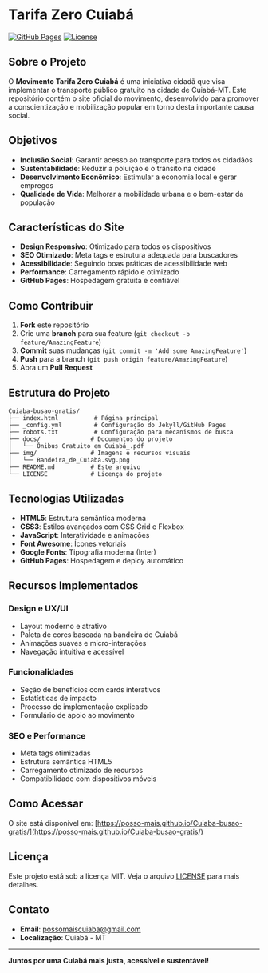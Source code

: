 # Tarifa Zero Cuiabá

[![GitHub Pages](https://img.shields.io/badge/GitHub%20Pages-Active-green)](https://seu-usuario.github.io/Cuiaba-busao-gratis/)
[![License](https://img.shields.io/badge/License-MIT-blue.svg)](LICENSE)

## Sobre o Projeto

O **Movimento Tarifa Zero Cuiabá** é uma iniciativa cidadã que visa implementar o transporte público gratuito na cidade de Cuiabá-MT. Este repositório contém o site oficial do movimento, desenvolvido para promover a conscientização e mobilização popular em torno desta importante causa social.

## Objetivos

- **Inclusão Social**: Garantir acesso ao transporte para todos os cidadãos
- **Sustentabilidade**: Reduzir a poluição e o trânsito na cidade
- **Desenvolvimento Econômico**: Estimular a economia local e gerar empregos
- **Qualidade de Vida**: Melhorar a mobilidade urbana e o bem-estar da população

## Características do Site

- **Design Responsivo**: Otimizado para todos os dispositivos
- **SEO Otimizado**: Meta tags e estrutura adequada para buscadores
- **Acessibilidade**: Seguindo boas práticas de acessibilidade web
- **Performance**: Carregamento rápido e otimizado
- **GitHub Pages**: Hospedagem gratuita e confiável

## Como Contribuir

1. **Fork** este repositório
2. Crie uma **branch** para sua feature (`git checkout -b feature/AmazingFeature`)
3. **Commit** suas mudanças (`git commit -m 'Add some AmazingFeature'`)
4. **Push** para a branch (`git push origin feature/AmazingFeature`)
5. Abra um **Pull Request**

## Estrutura do Projeto

```
Cuiaba-busao-gratis/
├── index.html          # Página principal
├── _config.yml         # Configuração do Jekyll/GitHub Pages
├── robots.txt          # Configuração para mecanismos de busca
├── docs/              # Documentos do projeto
│   └── Ônibus Gratuito em Cuiabá_.pdf
├── img/               # Imagens e recursos visuais
│   └── Bandeira_de_Cuiabá.svg.png
├── README.md          # Este arquivo
└── LICENSE            # Licença do projeto
```

## Tecnologias Utilizadas

- **HTML5**: Estrutura semântica moderna
- **CSS3**: Estilos avançados com CSS Grid e Flexbox
- **JavaScript**: Interatividade e animações
- **Font Awesome**: Ícones vetoriais
- **Google Fonts**: Tipografia moderna (Inter)
- **GitHub Pages**: Hospedagem e deploy automático

## Recursos Implementados

### Design e UX/UI
- Layout moderno e atrativo
- Paleta de cores baseada na bandeira de Cuiabá
- Animações suaves e micro-interações
- Navegação intuitiva e acessível

### Funcionalidades
- Seção de benefícios com cards interativos
- Estatísticas de impacto
- Processo de implementação explicado
- Formulário de apoio ao movimento

### SEO e Performance
- Meta tags otimizadas
- Estrutura semântica HTML5
- Carregamento otimizado de recursos
- Compatibilidade com dispositivos móveis

## Como Acessar

O site está disponível em: [https://posso-mais.github.io/Cuiaba-busao-gratis/](https://posso-mais.github.io/Cuiaba-busao-gratis/)

## Licença

Este projeto está sob a licença MIT. Veja o arquivo [LICENSE](LICENSE) para mais detalhes.

## Contato

- **Email**: possomaiscuiaba@gmail.com
- **Localização**: Cuiabá - MT

---

**Juntos por uma Cuiabá mais justa, acessível e sustentável!**